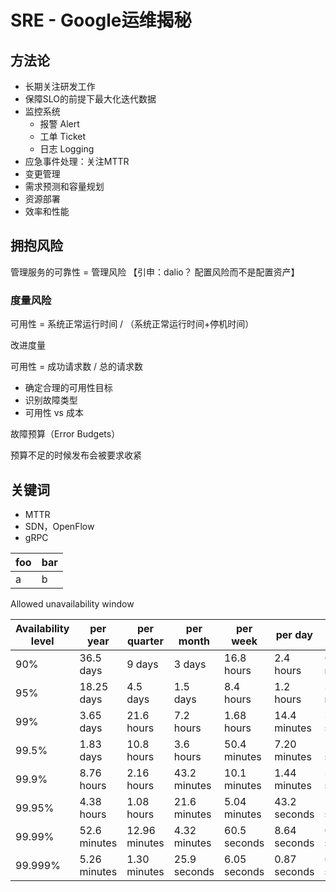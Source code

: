 # SRE - Google运维揭秘

## 方法论

+ 长期关注研发工作
+ 保障SLO的前提下最大化迭代数据
+ 监控系统
    - 报警 Alert
    - 工单 Ticket
    - 日志 Logging
+ 应急事件处理：关注MTTR
+ 变更管理
+ 需求预测和容量规划
+ 资源部署
+ 效率和性能


## 拥抱风险

管理服务的可靠性 = 管理风险  【引申：dalio？ 配置风险而不是配置资产】

### 度量风险

可用性 = 系统正常运行时间 / （系统正常运行时间+停机时间）

改进度量

可用性 = 成功请求数 / 总的请求数

+ 确定合理的可用性目标
+ 识别故障类型
+ 可用性 vs 成本

故障预算（Error Budgets）

预算不足的时候发布会被要求收紧

## 关键词

+ MTTR
+ SDN，OpenFlow
+ gRPC

| foo | bar |
|---|---|
| a   |    b |

Allowed unavailability window 

| Availability level | per year |  per quarter | per month  | per week | per day |per hour |
| ------ | ------ |  ------ | ------ | ------ | ------ | ------ |
| 90% | 36.5 days | 9 days | 3 days | 16.8 hours | 2.4 hours | 6 minutes |
| 95% | 18.25 days | 4.5 days | 1.5 days | 8.4 hours | 1.2 hours | 3 minutes |
| 99% | 3.65 days | 21.6 hours | 7.2 hours | 1.68 hours | 14.4 minutes | 36 seconds |
| 99.5% | 1.83 days | 10.8 hours | 3.6 hours | 50.4 minutes | 7.20 minutes | 18 seconds |
| 99.9% | 8.76 hours | 2.16 hours | 43.2 minutes | 10.1 minutes | 1.44 minutes | 3.6 seconds |
| 99.95% | 4.38 hours | 1.08 hours | 21.6 minutes | 5.04 minutes | 43.2 seconds | 1.8 seconds |
| 99.99% | 52.6 minutes | 12.96 minutes | 4.32 minutes | 60.5 seconds | 8.64 seconds | 0.36 seconds |
| 99.999% | 5.26 minutes | 1.30 minutes | 25.9 seconds | 6.05 seconds | 0.87 seconds | 0.04 seconds |